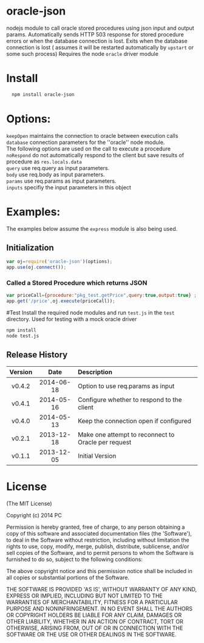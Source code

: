 oracle-json
===========

nodejs module to call oracle stored procedures using json input and output params.
Automatically sends HTTP 503 response for stored procedure errors or when the database connection is lost.
Exits when the database connection is lost ( assumes it will be restarted automatically by `upstart` or some such process)
Requires the node `oracle` driver module

# Install

```bash
  npm install oracle-json
```
# Options:
`keepOpen` maintains the connection to oracle between execution calls  
`database` connection parameters for the ''oracle'' node module.  
The following options are used on the call to execute a procedure  
`noRespond` do not automatically respond to the client but save results of procedure as `res.locals.data`  
`query` use  req.query as input parameters.  
`body` use req.body as input parameters.  
`params` use req.params as input parameters.  
`inputs` specifiy the input parameters in this object  
# Examples:

The examples below assume the `express` module is also being used.

## Initialization

```js
var oj=require('oracle-json')(options);
app.use(oj.connect());

```

### Called a Stored Procedure which returns JSON

```js
var priceCall={procedure:"pkg_test.getPrice",query:true,output:true} ;
app.get('/price',oj.execute(priceCall));

```


#Test
Install the required node modules and run `test.js` in the `test` directory. Used for testing with a mock oracle driver
```bash
npm install
node test.js
```

## Release History
|Version|Date|Description|
|:--:|:--:|:--|
|v0.4.2|2014-06-18|Option to use req.params as input|
|v0.4.1|2014-05-16|Configure whether to respond to the client|
|v0.4.0|2014-05-13|Keep the connection open if configured|
|v0.2.1|2013-12-18|Make one attempt to reconnect to Oracle per request|
|v0.1.1|2013-12-05|Initial Version|

# License 

(The MIT License)

Copyright (c) 2014 PC 

Permission is hereby granted, free of charge, to any person obtaining
a copy of this software and associated documentation files (the
'Software'), to deal in the Software without restriction, including
without limitation the rights to use, copy, modify, merge, publish,
distribute, sublicense, and/or sell copies of the Software, and to
permit persons to whom the Software is furnished to do so, subject to
the following conditions:

The above copyright notice and this permission notice shall be
included in all copies or substantial portions of the Software.

THE SOFTWARE IS PROVIDED 'AS IS', WITHOUT WARRANTY OF ANY KIND,
EXPRESS OR IMPLIED, INCLUDING BUT NOT LIMITED TO THE WARRANTIES OF
MERCHANTABILITY, FITNESS FOR A PARTICULAR PURPOSE AND NONINFRINGEMENT.
IN NO EVENT SHALL THE AUTHORS OR COPYRIGHT HOLDERS BE LIABLE FOR ANY
CLAIM, DAMAGES OR OTHER LIABILITY, WHETHER IN AN ACTION OF CONTRACT,
TORT OR OTHERWISE, ARISING FROM, OUT OF OR IN CONNECTION WITH THE
SOFTWARE OR THE USE OR OTHER DEALINGS IN THE SOFTWARE.
